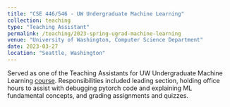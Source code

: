 ```yaml
---
title: "CSE 446/546 - UW Undergraduate Machine Learning"
collection: teaching
type: "Teaching Assistant"
permalink: /teaching/2023-spring-ugrad-machine-learning
venue: "University of Washington, Computer Science Department"
date: 2023-03-27
location: "Seattle, Washington"
---
```


Served as one of the Teaching Assistants for UW Undergraduate Machine Learning [course](https://courses.cs.washington.edu/courses/cse446/23sp/). Responsibilities included leading section, holding office hours to assist with debugging pytorch code and explaining ML fundamental concepts, and grading assignments and quizzes.
